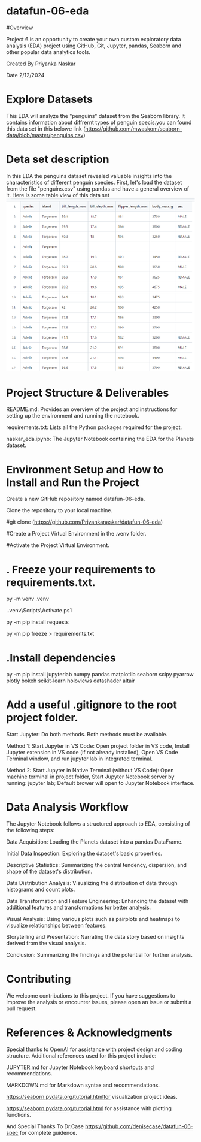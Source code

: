 # datafun-06-eda
#Overview

 Project 6 is an opportunity to create your own custom exploratory data analysis (EDA) project using GitHub, Git, Jupyter, pandas, Seaborn and other popular data analytics tools.

 Created By Priyanka Naskar

 Date 2/12/2024

# Explore Datasets
This EDA will analyze the "penguins" dataset from the Seaborn library. It contains information about  diffrernt types pf penguin specis.you can found this data set in this belowe link
(https://github.com/mwaskom/seaborn-data/blob/master/penguins.csv)

# Deta set description
In this EDA  the penguins dataset  revealed valuable insights into the characteristics of different penguin species. First, let's load the dataset from the file "penguins.csv" using pandas and have a general overview of it.
Here is some table view of this data set
![alt text](image.png)

# Project Structure & Deliverables 
 README.md:  Provides an overview of the project and instructions for setting up the environment and running the notebook.

 requirements.txt: Lists all the Python packages required for the project.

 naskar_eda.ipynb:  The Jupyter Notebook containing the EDA for the Planets dataset.

 # Environment Setup and How to Install and Run the Project
 Create a new GitHub repository named datafun-06-eda.

 Clone the repository to your local machine.

#git clone  (https://github.com/Priyankanaskar/datafun-06-eda)

#Create a Project Virtual Environment in the .venv folder.

#Activate the Project Virtual Environment.

# . Freeze your requirements to requirements.txt. 
py -m venv .venv

.\.venv\Scripts\Activate.ps1

py -m pip install requests

py -m pip freeze > requirements.txt

# .Install dependencies
py -m pip install jupyterlab numpy pandas matplotlib seaborn scipy pyarrow plotly bokeh scikit-learn holoviews datashader altair

 # Add a useful .gitignore to the root project folder.
 Start Jupyter: Do both methods. Both methods must be available.

 Method 1:
  Start Jupyter in VS Code: Open project folder in VS code, Install Jupyter extension in VS code (if not already installed), Open VS Code Terminal window, and run jupyter lab in integrated terminal.

 Method 2:
  Start Jupyter in Native Terminal (without VS Code): Open machine terminal in project folder, Start Jupyter Notebook server by running: jupyter lab; Default brower will open to Jupyter Notebook interface.
  
# Data Analysis Workflow
 The Jupyter Notebook follows a structured approach to EDA, consisting of the following steps:

 Data Acquisition: Loading the Planets dataset into a pandas DataFrame.

 Initial Data Inspection: Exploring the dataset's basic properties.

 Descriptive Statistics: Summarizing the central tendency, dispersion, and shape of the dataset's distribution.

Data Distribution Analysis: Visualizing the distribution of data through histograms and count plots.

 Data Transformation and Feature Engineering: Enhancing the dataset with additional features and transformations for better analysis.

 Visual Analysis: Using various plots such as pairplots and heatmaps to visualize relationships between features.

 Storytelling and Presentation: Narrating the data story based on insights derived from the visual analysis.

 Conclusion: Summarizing the findings and the potential for further analysis.

# Contributing

 We welcome contributions to this project. If you have suggestions to improve the analysis or encounter issues, please open an issue or submit a pull request.

# References & Acknowledgments

Special thanks to OpenAI for assistance with project design and coding structure. Additional references used for this project include:

JUPYTER.md for Jupyter Notebook keyboard shortcuts and recommendations.

MARKDOWN.md for Markdown syntax and recommendations.

https://seaborn.pydata.org/tutorial.htmlfor visualization project ideas.

https://seaborn.pydata.org/tutorial.html for assistance with plotting functions.

And Special Thanks To Dr.Case https://github.com/denisecase/datafun-06-spec for complete guidence.